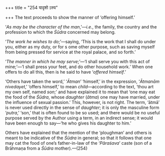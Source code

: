 +++
title = "254 यादृशो ऽस्य"

+++
The text proceeds to show the manner of ‘offering himself.’

‘*As may be the character of the man*,’—*i.e*., the family, the country
and the profession to which the *Śūdra* concerned may belong.

‘*The work he wishes to do*;’—saying, ‘This is the work that I shall do
under you, either as my duty, or for s ome other purpose, such as saving
myself from being pressed for service at the royal palace, and so
forth.’

‘*The manner in which he may serve*;’—‘I shall serve you with this act
of mine;’—‘I shall press your feet, and do other household work.’ When
one offers to do all this, then is he said to have ‘*offered himself*.’

‘Others have taken the word,’ ‘*Ātman*’ ‘himself,’ in the expression,
‘*Ātmanām nivedayet*,’ ‘offers himself,’ to mean *child*—according to
the text, ‘thou art my own self, named *son*;’ and have explained it to
mean that ‘one may eat the food of the *Śūdra*, whose *daughter*
(*ātma*) one may have married, under the influence of sexual passion.’
This, however, is not right. The term, ‘ātmā’ is never used directly in
the sense of *daughter*; it is only the masculine form ‘*putra*,’ ‘son,’
that is often found to be so used; and there would be no useful purpose
served by the Author using a term, in an indirect sense; it would have
been enough to say—‘he who gives his daughter to him.’

Others have explained that the mention of the ‘ploughman’ and others is
meant to be indicative of the *Śūdra* in general; so that it follows
that one may cat the food of one’s father-in-law of the ‘*Pāraśava*’
caste (son of a Brāhmaṇa from a *Śūdra* mother).—(254)



